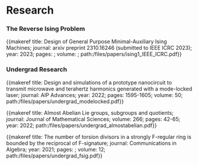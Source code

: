 # Research

### The Reverse Ising Problem
{{makeref title: Design of General Purpose Minimal-Auxiliary Ising Machines; journal: arxiv preprint 2310.16246 (submitted to IEEE ICRC 2023); year: 2023; pages: ; volume: ; path:/files/papers/ising1_IEEE_ICRC.pdf}}

### Undergrad Research

{{makeref title: Design and simulations of a prototype nanocircuit to transmit microwave and terahertz harmonics generated with a mode-locked laser; journal: AIP Advances; year: 2022; pages: 1595-1605; volume: 50; path:/files/papers/undergrad_modelocked.pdf}}

{{makeref title: Almost Abelian Lie groups, subgroups and quotients; journal: Journal of Mathematical Sciences; volume: 266; pages: 42-65; year: 2022; path:/files/papers/undergrad_almostabelian.pdf}}

{{makeref title: The number of torsion divisors in a strongly F-regular ring is bounded by the reciprocal of F-signature; journal: Communications in Algebra; year: 2021; pages: ; volume: 12; path:/files/papers/undergrad_fsig.pdf}}

